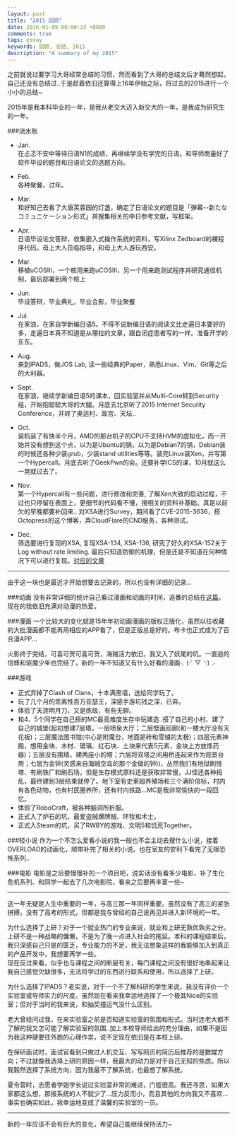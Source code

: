 ```yaml
---
layout: post
title: "2015 回顾"
date: 2016-01-09 00:00:23 +0800
comments: true
tags: essay
keywords: 回顾, 总结, 2015
description: "A summary of my 2015"
---
```

之前就说过要学习大哥经常总结的习惯，然而看到了大哥的总结文后才蓦然想起，自己还没有总结过..于是趁着依旧还算得上16年伊始之际，将过去的2015进行一个小小的总结~

2015年是我本科毕业的一年，是我从老交大迈入新交大的一年，是我成为研究生的一年。
<!-- more -->

###流水账
* Jan.
<br>在忐忑不安中等待日语N1的成绩，再继续学没有学完的日语。和导师商量好了软件毕设的题目和日语论文的选题方向。

* Feb.
<br>各种聚餐，过年。

* Mar.
<br>和好知己去看了大唐芙蓉园的灯盏，确定了日语论文的题目是「弾幕--新たなコミュニケーション形式」并搜集相关的中日参考文献，写框架。

* Apr.
<br>日语毕设论文答辩，收集嵌入式操作系统的资料，写Xilinx Zedboard的裸程序代码。母上大人莅临指导，和母上大人游玩西安。

* Mar.
<br>移植uCOSIII，一个核用来跑uCOSIII，另一个用来跑测试程序并研究通信机制，最后部署到两个核上

* Jun.
<br>毕设答辩，毕业典礼，毕业合影，毕业聚餐

* Jul.
<br>在家浪，在家自学新编日语5。不得不说新编日语的阅读文比走遍日本要好的多，走遍日本真不知道是从哪拉的文章，跟自闭症患者写的一样。准备开学的东东。

* Aug.
<br>来到IPADS，做JOS Lab, 读一些经典的Paper，熟悉Linux、Vim、Git等之后的大利器。

* Sept.
<br>在家浪，继续学新编日语5的课本，回实验室并从Multi-Core转到Security组，开始抱聪聪大哥的大腿。月底去北京听了2015 Internet Security Conference，并转了奥运村、故宫、天坛..

* Oct.
<br>装机装了有快半个月，AMD的那台机子的CPU不支持HVM的虚拟化，而一开始并没有想到这个点，以为是Ubuntu的锅，以为是Debian7的锅，Debian装的时候还各种少装grub，少装stand utilities等等。装完Linux装Xen，并写第一个Hypercall。月底去听了GeekPwn的会。还要补学ICS的课，10月就这么一晃就过去了。

* Nov.
<br>第一个Hypercall有一些问题，进行修改和完善, 了解Xen大致的启动过程，不过也只停留在表面上，更细节的代码看不懂，搜相关的资料补基础。真是以前欠的早晚都要补回来.. 对XSA进行Survey，期间看了CVE-2015-3636，搭Octopress的这个博客，弄CloudFlare的CND服务，各种测试。

* Dec.
<br>筛选要进行复现的XSA, 复现XSA-134, XSA-136, 研究了好久的XSA-152关于Log without rate limiting. 最后只知道防御的机理，但是还是不知道在何种情况下可以进行复现。[对应的文章](http://silentming.net/blog/2016/01/08/xen-log-4-log-limit/)

----
由于这一块也是最近才开始想要去记录的，所以也没有详细的记录...

###动画
没有非常详细的统计自己看过漫画和动画的时间，追番的总结在[这篇](http://silentming.net/blog/2016/01/08/2015-acg-summary/)。现在的我依旧充满对动漫的热爱。

###漫画
一个比较大的变化就是15年年初动画漫画的版权正版化，虽然以往收藏的大批漫画都不能再用相应的APP看了，但是正版总是好的。布卡也正式成为了百合漫APP...

火影终于完结，可喜可贺可喜可贺，海贼活力依旧，我又入了妖尾的坑。一直追的信蜂和驱魔少年也完结了，新的一年不知道又有什么好看的漫画╮(╯▽╰)╭

###游戏
* 正式弃掉了Clash of Clans，十本满黑墙，送给同学玩了。
* 玩了几个月的乖离性百万亚瑟王，深感手游坑钱之深，已弃。
* 体验了天涯明月刀，又是练级，有些无聊。
* 和4、5个同学在自己搭的MC最高难度生存中玩建造..搭了自己的小村、建了自己的城堡(起初想建7层塔，一层喷泉大厅；二层壁画回廊(和一楼大厅没有天花板)；三层魔法图书馆(中心是附魔台，地面是砖和雪铺的太极)；四层元素神殿，想用金块、木材、玻璃、红石块、土块来代表5元素，金块上方放炼药器)；五层没有围墙，建两座小的塔；六层将双塔之间用桥连起来作为观景台用；七层为金钟(灵感来自海贼空岛的那个金做的钟))，丛然我们有地狱刷怪塔、有刷铁厂和刷石场，但是生存模式原料还是获取非常慢，JJ怪还各种捣乱，最终建到3层结束就停了。地下室有史莱姆养殖场和三个满阶信标，村内有各色动物，也有村民圈养所，还有村内铁路...MC是我非常愉快的一段回忆。
* 体验了RoboCraft，被各种脑洞所折服。
* 正式入了炉石的坑，最爱盗贼爆牌贼、环牧和术士。
* 正式入Steam的坑，买了RWBY的游戏、文明5和饥荒Together。

###轻小说
作为一个不怎么爱看小说的我一般也不会主动去搜什么小说，接着OVERLOAD的动画化，顺带补完了相关的小说。也在室友的安利下看完了无限恐怖系列..

###电影
电影是之后要慢慢补的一个项目吧，说实话没有看多少电影，补了生化危机系列、和同学一起去了几次电影院，看来之后要再丰富一些~

----
这一年无疑是人生中重要的一年，与高三那一年同样重要。虽然没有了高三的紧张拼搏，没有了高考的形式，但都是我与曾经的自己说再见并进入新环境的一年。

为什么选择了上研？对于一个就业热门的专业来说，就业和上研无孰优孰劣之分。上研不是一种战略的慵懒，不是为了晚一点进入社会的拖延。本科的课程结束后，我只深感自己只是的匮乏，专业能力的不足，我无法想象这样的我能够加入到真正的产品开发中，我想要再学一些。
<br>现在反过来看，似乎也与课程之间的断层有关，每门课程之间没有很好地串起来让我自己感觉欠缺很多，无法将学过的东西进行联系和使用，所以选择了上研。

为什么选择了IPADS？老实说，对于一个不了解科研的学生来说，我没有评价一个实验室或导师实力的尺度。虽然现在看来我幸运地选择了一个极其Nice的实验室；但对于当时的我来说，和抽奖撞运气没什么区别。

老大曾经问过我，在来实验室之前是否知道实验室的氛围和形式。当时连老大都不了解的我又怎可能了解实验室的氛围..加上本校导师给出的充分理由，如果不是因为我这种硬要往外跑的心理作祟，说不定现在依旧是在本校上研。

在保研面试时，面试官看到只做过人机交互、写写网页的简历后推荐的是数媒方向；不过就像我选择上研的原因一样，我最大的动力是对于自己无知的焦虑。所以我毅然选择了系统方向，因为我最不了解系统，也最想了解系统。

夏令营时，志愿者学姐学长说过实验室非常的难进，门槛很高。我还寻思，如果大家都这么想，那报系统的人不就少了...压力反而小，而且其他的方向我又不喜欢...事实也确实如此，我幸运地变成了温馨的实验室的一员。

---
新的一年应该不会有巨大的变化，希望自己能继续保持活力~ 
